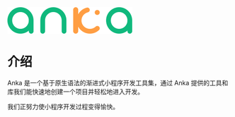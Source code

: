 <p style="margin-top: 5rem;"><img src="images/anka-logo.svg" alt="logo" style="min-width: 50%;"></p>

# 介绍

Anka 是一个基于原生语法的渐进式小程序开发工具集，通过 Anka 提供的工具和库我们能快速地创建一个项目并轻松地进入开发。

我们正努力使小程序开发过程变得愉快。
